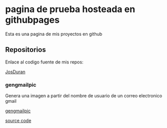 # pagina de prueba hosteada en githubpages

Esta es una pagina de mis proyectos en github

## Repositorios

Enlace al codigo fuente de mis repos:

[JosDuran](https://github.com/JosDuran)

### gengmailpic

Genera una imagen a partir del nombre de usuario de un correo electronico gmail

[gengmailpic](https://josduran.github.io/gengmailpic)

[source code](https://github.com/JosDuran/gengmailpic)


